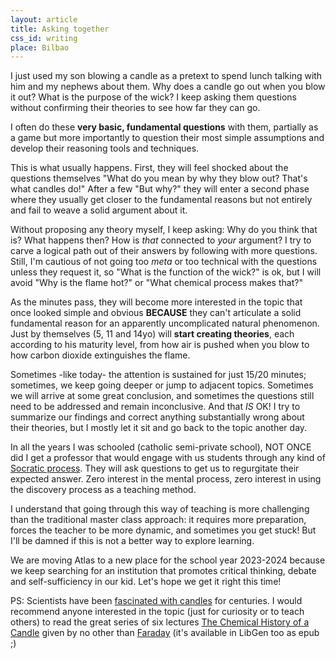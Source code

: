 ```yaml
---
layout: article
title: Asking together
css_id: writing
place: Bilbao
---
```


I just used my son blowing a candle as a pretext to spend lunch talking with him and my nephews about them. Why does a candle go out when you blow it out? What is the purpose of the wick? I keep asking them questions without confirming their theories to see how far they can go.  

I often do these **very basic, fundamental questions** with them, partially as a game but more importantly to question their most simple assumptions and develop their reasoning tools and techniques.

This is what usually happens. First, they will feel shocked about the questions themselves "What do you mean by why they blow out? That's what candles do!" After a few "But why?" they will enter a second phase where they usually get closer to the fundamental reasons but not entirely and fail to weave a solid argument about it. 

Without proposing any theory myself, I keep asking: Why do you think that is? What happens then? How is _that_ connected to _your_ argument? I try to carve a logical path out of their answers by following with more questions. Still, I'm cautious of not going too _meta_ or too technical with the questions unless they request it, so "What is the function of the wick?" is ok, but I will avoid "Why is the flame hot?" or "What chemical process makes that?"

As the minutes pass, they will become more interested in the topic that once looked simple and obvious **BECAUSE** they can't articulate a solid fundamental reason for an apparently uncomplicated natural phenomenon. Just by themselves (5, 11 and 14yo) will **start creating theories**, each according to his maturity level, from how air is pushed when you blow to how carbon dioxide extinguishes the flame. 

Sometimes -like today- the attention is sustained for just 15/20 minutes; sometimes, we keep going deeper or jump to adjacent topics. Sometimes we will arrive at some great conclusion, and sometimes the questions still need to be addressed and remain inconclusive. And that _IS_ OK! I try to summarize our findings and correct anything substantially wrong about their theories, but I mostly let it sit and go back to the topic another day.

In all the years I was schooled (catholic semi-private school), NOT ONCE did I get a professor that would engage with us students through any kind of [Socratic process](http://www.garlikov.com/Soc_Meth.html). They will ask questions to get us to regurgitate their expected answer. Zero interest in the mental process, zero interest in using the discovery process as a teaching method. 

I understand that going through this way of teaching is more challenging than the traditional master class approach: it requires more preparation, forces the teacher to be more dynamic, and sometimes you get stuck! But I'll be damned if this is not a better way to explore learning.

We are moving Atlas to a new place for the school year 2023-2024 because we keep searching for an institution that promotes critical thinking, debate and self-sufficiency in our kid. Let's hope we get it right this time!

PS: Scientists have been [fascinated with candles](https://www.nytimes.com/2021/04/26/science/randall-munroe-candle-xkcd.html) for centuries. I would recommend anyone interested in the topic (just for curiosity or to teach others) to read the great series of six lectures [The Chemical History of a Candle](https://www.bartleby.com/30/7.html) given by no other than [Faraday](https://www.wikiwand.com/en/Michael_Faraday) (it's available in LibGen too as epub ;) 

